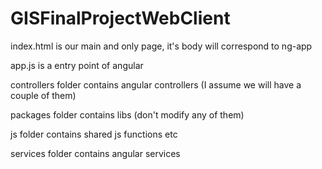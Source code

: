 # GISFinalProjectWebClient

index.html is our main and only page, it's body will correspond to ng-app

app.js is a entry point of angular

controllers folder contains angular controllers (I assume we will have a couple of them)

packages folder contains libs (don't modify any of them)

js folder contains shared js functions etc

services folder contains angular services